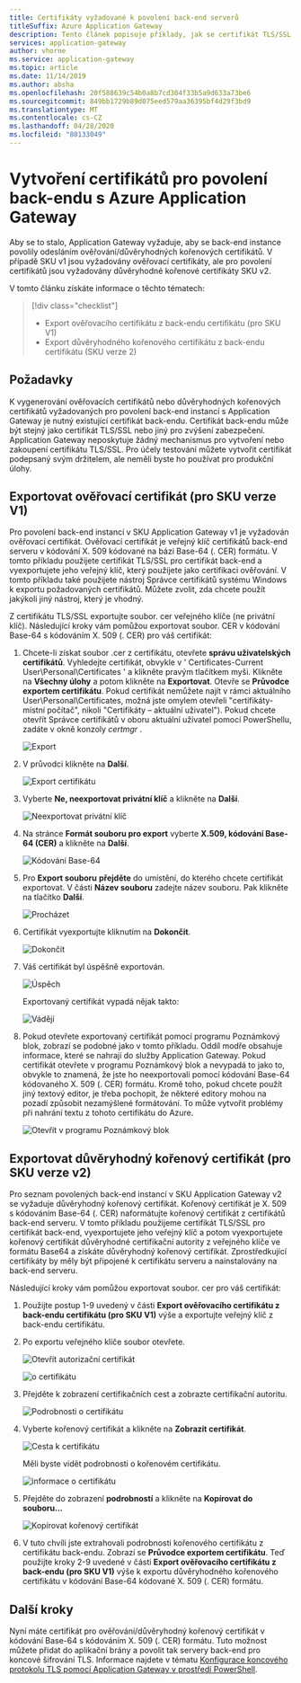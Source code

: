 ```yaml
---
title: Certifikáty vyžadované k povolení back-end serverů
titleSuffix: Azure Application Gateway
description: Tento článek popisuje příklady, jak se certifikát TLS/SSL dá převést na certifikát ověřování a důvěryhodný kořenový certifikát, který je nutný k povolení back-end instancí v Azure Application Gateway
services: application-gateway
author: vhorne
ms.service: application-gateway
ms.topic: article
ms.date: 11/14/2019
ms.author: absha
ms.openlocfilehash: 20f588639c54b0a8b7cd304f33b5a9d633a73be6
ms.sourcegitcommit: 849bb1729b89d075eed579aa36395bf4d29f3bd9
ms.translationtype: MT
ms.contentlocale: cs-CZ
ms.lasthandoff: 04/28/2020
ms.locfileid: "80133049"
---
```

# <a name="create-certificates-to-allow-the-backend-with-azure-application-gateway"></a>Vytvoření certifikátů pro povolení back-endu s Azure Application Gateway

Aby se to stalo, Application Gateway vyžaduje, aby se back-end instance povolily odesláním ověřování/důvěryhodných kořenových certifikátů. V případě SKU v1 jsou vyžadovány ověřovací certifikáty, ale pro povolení certifikátů jsou vyžadovány důvěryhodné kořenové certifikáty SKU v2.

V tomto článku získáte informace o těchto tématech:

> [!div class="checklist"]
>
> - Export ověřovacího certifikátu z back-endu certifikátu (pro SKU V1)
> - Export důvěryhodného kořenového certifikátu z back-endu certifikátu (SKU verze 2)

## <a name="prerequisites"></a>Požadavky

K vygenerování ověřovacích certifikátů nebo důvěryhodných kořenových certifikátů vyžadovaných pro povolení back-end instancí s Application Gateway je nutný existující certifikát back-endu. Certifikát back-endu může být stejný jako certifikát TLS/SSL nebo jiný pro zvýšení zabezpečení. Application Gateway neposkytuje žádný mechanismus pro vytvoření nebo zakoupení certifikátu TLS/SSL. Pro účely testování můžete vytvořit certifikát podepsaný svým držitelem, ale neměli byste ho používat pro produkční úlohy. 

## <a name="export-authentication-certificate-for-v1-sku"></a>Exportovat ověřovací certifikát (pro SKU verze V1)

Pro povolení back-end instancí v SKU Application Gateway v1 je vyžadován ověřovací certifikát. Ověřovací certifikát je veřejný klíč certifikátů back-end serveru v kódování X. 509 kódované na bázi Base-64 (. CER) formátu. V tomto příkladu použijete certifikát TLS/SSL pro certifikát back-end a vyexportujete jeho veřejný klíč, který použijete jako certifikaci ověřování. V tomto příkladu také použijete nástroj Správce certifikátů systému Windows k exportu požadovaných certifikátů. Můžete zvolit, zda chcete použít jakýkoli jiný nástroj, který je vhodný.

Z certifikátu TLS/SSL exportujte soubor. cer veřejného klíče (ne privátní klíč). Následující kroky vám pomůžou exportovat soubor. CER v kódování Base-64 s kódováním X. 509 (. CER) pro váš certifikát:

1. Chcete-li získat soubor .cer z certifikátu, otevřete **správu uživatelských certifikátů**. Vyhledejte certifikát, obvykle v ' Certificates-Current User\Personal\Certificates ' a klikněte pravým tlačítkem myši. Klikněte na **Všechny úlohy** a potom klikněte na **Exportovat**. Otevře se **Průvodce exportem certifikátu**. Pokud certifikát nemůžete najít v rámci aktuálního User\Personal\Certificates, možná jste omylem otevřeli "certifikáty-místní počítač", nikoli "Certifikáty – aktuální uživatel"). Pokud chcete otevřít Správce certifikátů v oboru aktuální uživatel pomocí PowerShellu, zadáte v okně konzoly *certmgr* .

   ![Export](./media/certificates-for-backend-authentication/export.png)

2. V průvodci klikněte na **Další**.

   ![Export certifikátu](./media/certificates-for-backend-authentication/exportwizard.png)

3. Vyberte **Ne, neexportovat privátní klíč** a klikněte na **Další**.

   ![Neexportovat privátní klíč](./media/certificates-for-backend-authentication/notprivatekey.png)

4. Na stránce **Formát souboru pro export** vyberte **X.509, kódování Base-64 (CER)** a klikněte na **Další**.

   ![Kódování Base-64](./media/certificates-for-backend-authentication/base64.png)

5. Pro **Export souboru** **přejděte** do umístění, do kterého chcete certifikát exportovat. V části **Název souboru** zadejte název souboru. Pak klikněte na tlačítko **Další**.

   ![Procházet](./media/certificates-for-backend-authentication/browse.png)

6. Certifikát vyexportujte kliknutím na **Dokončit**.

   ![Dokončit](./media/certificates-for-backend-authentication/finish.png)

7. Váš certifikát byl úspěšně exportován.

   ![Úspěch](./media/certificates-for-backend-authentication/success.png)

   Exportovaný certifikát vypadá nějak takto:

   ![Vádějí](./media/certificates-for-backend-authentication/exported.png)

8. Pokud otevřete exportovaný certifikát pomocí programu Poznámkový blok, zobrazí se podobné jako v tomto příkladu. Oddíl modře obsahuje informace, které se nahrají do služby Application Gateway. Pokud certifikát otevřete v programu Poznámkový blok a nevypadá to jako to, obvykle to znamená, že jste ho neexportovali pomocí kódování Base-64 kódovaného X. 509 (. CER) formátu. Kromě toho, pokud chcete použít jiný textový editor, je třeba pochopit, že některé editory mohou na pozadí způsobit nezamýšlené formátování. To může vytvořit problémy při nahrání textu z tohoto certifikátu do Azure.

   ![Otevřít v programu Poznámkový blok](./media/certificates-for-backend-authentication/format.png)

## <a name="export-trusted-root-certificate-for-v2-sku"></a>Exportovat důvěryhodný kořenový certifikát (pro SKU verze v2)

Pro seznam povolených back-end instancí v SKU Application Gateway v2 se vyžaduje důvěryhodný kořenový certifikát. Kořenový certifikát je X. 509 s kódováním Base-64 (. CER) naformátujte kořenový certifikát z certifikátů back-end serveru. V tomto příkladu použijeme certifikát TLS/SSL pro certifikát back-end, vyexportujete jeho veřejný klíč a potom vyexportujete kořenový certifikát důvěryhodné certifikační autority z veřejného klíče ve formátu Base64 a získáte důvěryhodný kořenový certifikát. Zprostředkující certifikáty by měly být připojené k certifikátu serveru a nainstalovány na back-end serveru.

Následující kroky vám pomůžou exportovat soubor. cer pro váš certifikát:

1. Použijte postup 1-9 uvedený v části **Export ověřovacího certifikátu z back-endu certifikátu (pro SKU V1)** výše a exportujte veřejný klíč z back-endu certifikátu.

2. Po exportu veřejného klíče soubor otevřete.

   ![Otevřít autorizační certifikát](./media/certificates-for-backend-authentication/openAuthcert.png)

   ![o certifikátu](./media/certificates-for-backend-authentication/general.png)

3. Přejděte k zobrazení certifikačních cest a zobrazte certifikační autoritu.

   ![Podrobnosti o certifikátu](./media/certificates-for-backend-authentication/certdetails.png)

4. Vyberte kořenový certifikát a klikněte na **Zobrazit certifikát**.

   ![Cesta k certifikátu](./media/certificates-for-backend-authentication/rootcert.png)

   Měli byste vidět podrobnosti o kořenovém certifikátu.

   ![informace o certifikátu](./media/certificates-for-backend-authentication/rootcertdetails.png)

5. Přejděte do zobrazení **podrobností** a klikněte na **Kopírovat do souboru...**

   ![Kopírovat kořenový certifikát](./media/certificates-for-backend-authentication/rootcertcopytofile.png)

6. V tuto chvíli jste extrahovali podrobnosti kořenového certifikátu z certifikátu back-endu. Zobrazí se **Průvodce exportem certifikátu**. Teď použijte kroky 2-9 uvedené v části **Export ověřovacího certifikátu z back-endu (pro SKU V1)** výše k exportu důvěryhodného kořenového certifikátu v kódování Base-64 kódované X. 509 (. CER) formátu.

## <a name="next-steps"></a>Další kroky

Nyní máte certifikát pro ověřování/důvěryhodný kořenový certifikát v kódování Base-64 s kódováním X. 509 (. CER) formátu. Tuto možnost můžete přidat do aplikační brány a povolit tak servery back-end pro koncové šifrování TLS. Informace najdete v tématu [Konfigurace koncového protokolu TLS pomocí Application Gateway v prostředí PowerShell](https://docs.microsoft.com/azure/application-gateway/application-gateway-end-to-end-ssl-powershell).

